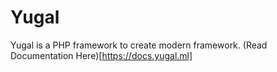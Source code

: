 # Yugal
Yugal is a PHP framework to create modern framework.
(Read Documentation Here)[https://docs.yugal.ml]
